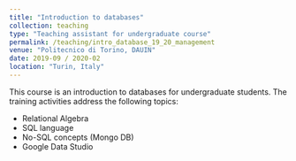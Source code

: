 ```yaml
---
title: "Introduction to databases"
collection: teaching
type: "Teaching assistant for undergraduate course"
permalink: /teaching/intro_database_19_20_management
venue: "Politecnico di Torino, DAUIN"
date: 2019-09 / 2020-02
location: "Turin, Italy"
---
```


This course is an introduction to databases for undergraduate students. The training activities address the following topics:

* Relational Algebra
* SQL language
* No-SQL concepts (Mongo DB)
* Google Data Studio
